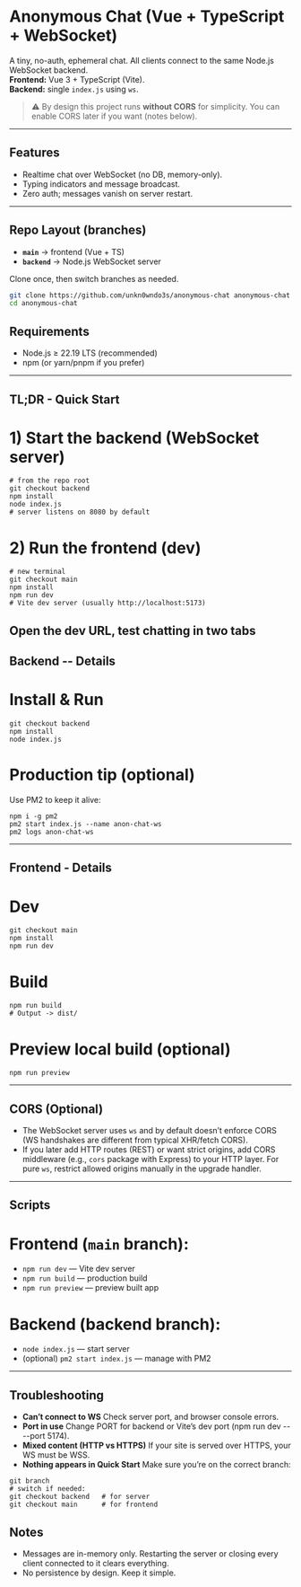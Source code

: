 # Anonymous Chat (Vue + TypeScript + WebSocket)

A tiny, no-auth, ephemeral chat. All clients connect to the same Node.js WebSocket backend.  
**Frontend:** Vue 3 + TypeScript (Vite).  
**Backend:** single `index.js` using `ws`.

> ⚠️ By design this project runs **without CORS** for simplicity. You can enable CORS later if you want (notes below).

---

## Features

- Realtime chat over WebSocket (no DB, memory-only).
- Typing indicators and message broadcast.
- Zero auth; messages vanish on server restart.

---

## Repo Layout (branches)

- **`main`** → frontend (Vue + TS)
- **`backend`** → Node.js WebSocket server

Clone once, then switch branches as needed.

```bash
git clone https://github.com/unkn0wndo3s/anonymous-chat anonymous-chat
cd anonymous-chat
```
## Requirements
- Node.js ≥ 22.19 LTS (recommended)
- npm (or yarn/pnpm if you prefer)
---
## TL;DR - Quick Start
# 1) Start the backend (WebSocket server)
```
# from the repo root
git checkout backend
npm install
node index.js
# server listens on 8080 by default
```
# 2) Run the frontend (dev)
```
# new terminal
git checkout main
npm install
npm run dev
# Vite dev server (usually http://localhost:5173)
```
Open the dev URL, test chatting in two tabs
---
## Backend -- Details
# Install & Run
```
git checkout backend
npm install
node index.js
```
# Production tip (optional)
Use PM2 to keep it alive:
```
npm i -g pm2
pm2 start index.js --name anon-chat-ws
pm2 logs anon-chat-ws
```
---
## Frontend - Details
# Dev
```
git checkout main
npm install
npm run dev
```
# Build
```
npm run build
# Output -> dist/
```
# Preview local build (optional)
```
npm run preview
```
---
## CORS (Optional)
- The WebSocket server uses `ws` and by default doesn’t enforce CORS (WS handshakes are different from typical XHR/fetch CORS).
- If you later add HTTP routes (REST) or want strict origins, add CORS middleware (e.g., `cors` package with Express) to your HTTP layer. For pure `ws`, restrict allowed origins manually in the upgrade handler.
---
## Scripts
# Frontend (`main` branch):
- `npm run dev` — Vite dev server
- `npm run build` — production build
- `npm run preview` — preview built app
# Backend (backend branch):
- `node index.js` — start server
- (optional) `pm2 start index.js` — manage with PM2
---
## Troubleshooting
- **Can’t connect to WS**
  Check server port, and browser console errors.
- **Port in use**
  Change PORT for backend or Vite’s dev port (npm run dev -- --port 5174).
- **Mixed content (HTTP vs HTTPS)**
  If your site is served over HTTPS, your WS must be WSS.
- **Nothing appears in Quick Start**
  Make sure you’re on the correct branch:
```
git branch
# switch if needed:
git checkout backend   # for server
git checkout main      # for frontend
```
## Notes
- Messages are in-memory only. Restarting the server or closing every client connected to it clears everything.
- No persistence by design. Keep it simple.
